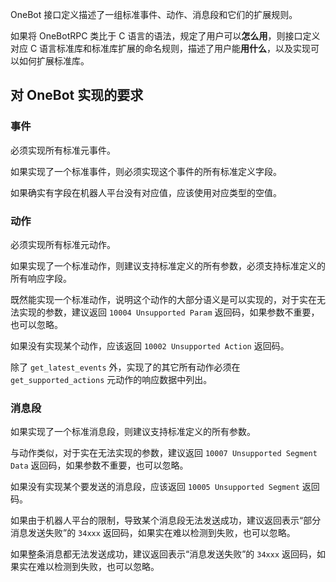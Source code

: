 OneBot 接口定义描述了一组标准事件、动作、消息段和它们的扩展规则。

如果将 OneBotRPC 类比于 C 语言的语法，规定了用户可以**怎么用**，则接口定义对应 C 语言标准库和标准库扩展的命名规则，描述了用户能**用什么**，以及实现可以如何扩展标准库。

## 对 OneBot 实现的要求

### 事件

必须实现所有标准元事件。

如果实现了一个标准事件，则必须实现这个事件的所有标准定义字段。

如果确实有字段在机器人平台没有对应值，应该使用对应类型的空值。

### 动作

必须实现所有标准元动作。

如果实现了一个标准动作，则建议支持标准定义的所有参数，必须支持标准定义的所有响应字段。

既然能实现一个标准动作，说明这个动作的大部分语义是可以实现的，对于实在无法实现的参数，建议返回 `10004 Unsupported Param` 返回码，如果参数不重要，也可以忽略。

如果没有实现某个动作，应该返回 `10002 Unsupported Action` 返回码。

除了 `get_latest_events` 外，实现了的其它所有动作必须在 `get_supported_actions` 元动作的响应数据中列出。

### 消息段

如果实现了一个标准消息段，则建议支持标准定义的所有参数。

与动作类似，对于实在无法实现的参数，建议返回 `10007 Unsupported Segment Data` 返回码，如果参数不重要，也可以忽略。

如果没有实现某个要发送的消息段，应该返回 `10005 Unsupported Segment` 返回码。

如果由于机器人平台的限制，导致某个消息段无法发送成功，建议返回表示“部分消息发送失败”的 `34xxx` 返回码，如果实在难以检测到失败，也可以忽略。

如果整条消息都无法发送成功，建议返回表示“消息发送失败”的 `34xxx` 返回码，如果实在难以检测到失败，也可以忽略。
